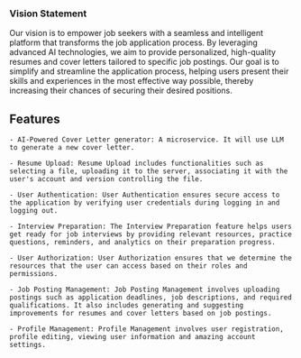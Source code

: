 ### Vision Statement
Our vision is to empower job seekers with a seamless and intelligent platform that transforms the job application process. By leveraging advanced AI technologies, we aim to provide personalized, high-quality resumes and cover letters tailored to specific job postings. Our goal is to simplify and streamline the application process, helping users present their skills and experiences in the most effective way possible, thereby increasing their chances of securing their desired positions.
## Features
    - AI-Powered Cover Letter generator: A microservice. It will use LLM to generate a new cover letter. 	

    - Resume Upload: Resume Upload includes functionalities such as selecting a file, uploading it to the server, associating it with the user's account and version controlling the file.
    
    - User Authentication: User Authentication ensures secure access to the application by verifying user credentials during logging in and logging out. 

    - Interview Preparation: The Interview Preparation feature helps users get ready for job interviews by providing relevant resources, practice questions, reminders, and analytics on their preparation progress.

    - User Authorization: User Authorization ensures that we determine the resources that the user can access based on their roles and permissions.

    - Job Posting Management: Job Posting Management involves uploading postings such as application deadlines, job descriptions, and required qualifications. It also includes generating and suggesting improvements for resumes and cover letters based on job postings.

    - Profile Management: Profile Management involves user registration, profile editing, viewing user information and amazing account settings. 



